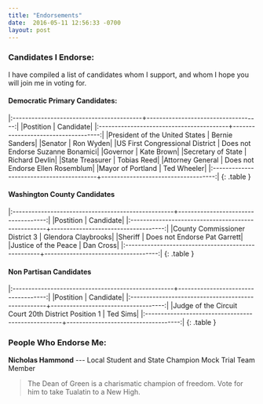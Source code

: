 ```yaml
---
title: "Endorsements"
date:  2016-05-11 12:56:33 -0700
layout: post
---
```


### Candidates I Endorse:

I have compiled a list of candidates whom I support, and whom I hope you will join me in voting for. 

#### Democratic Primary Candidates:

|:-----------------------------------------+------------------------------------:|
|Postition                                 |                            Candidate|
|:-----------------------------------------+------------------------------------:|
|President of the United States            |                       Bernie Sanders|
|Senator                                   |                            Ron Wyden|
|US First Congressional District           |    Does not Endorse Suzanne Bonamici|
|Governor                                  |                           Kate Brown|
|Secretary of State                        |                       Richard Devlin|
|State Treasurer                           |                          Tobias Reed|
|Attorney General                          |     Does not Endorse Ellen Rosemblum|
|Mayor of Portland                         |                          Ted Wheeler|
|:-----------------------------------------+------------------------------------:|
{: .table }

#### Washington County Candidates

|:---------------------------------------------------+------------------------------------:|
|Postition                                           |                            Candidate|
|:---------------------------------------------------+------------------------------------:|
|County Commissioner District 3                      |                  Glendora Claybrooks|
|Sheriff                                             |         Does not Endorse Pat Garrett|
|Justice of the Peace                                |                            Dan Cross|
|:---------------------------------------------------+------------------------------------:|
{: .table }

#### Non Partisan Candidates

|:---------------------------------------------------+------------------------------------:|
|Postition                                           |                            Candidate|
|:---------------------------------------------------+------------------------------------:|
|Judge of the Circuit Court 20th District Position 1 |                             Ted Sims|
|:---------------------------------------------------+------------------------------------:|
{: .table }

### People Who Endorse Me:

**Nicholas Hammond** --- Local Student and State Champion Mock Trial Team Member

> The Dean of Green is a charismatic champion of freedom. Vote for him to take Tualatin to a New High. 